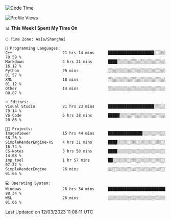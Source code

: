 <!--START_SECTION:waka-->
![Code Time](http://img.shields.io/badge/Code%20Time-755%20hrs%2030%20mins-blue)

![Profile Views](http://img.shields.io/badge/Profile%20Views-3-blue)

📊 **This Week I Spent My Time On** 

```text
🕑︎ Time Zone: Asia/Shanghai

💬 Programming Languages: 
C++                      21 hrs 14 mins      ████████████████████░░░░░   78.59 % 
Markdown                 4 hrs 21 mins       ████░░░░░░░░░░░░░░░░░░░░░   16.12 % 
Python                   25 mins             ░░░░░░░░░░░░░░░░░░░░░░░░░   01.57 % 
XML                      18 mins             ░░░░░░░░░░░░░░░░░░░░░░░░░   01.12 % 
Other                    14 mins             ░░░░░░░░░░░░░░░░░░░░░░░░░   00.87 % 

🔥 Editors: 
Visual Studio            21 hrs 23 mins      ████████████████████░░░░░   79.14 % 
VS Code                  5 hrs 38 mins       █████░░░░░░░░░░░░░░░░░░░░   20.86 % 

🐱‍💻 Projects: 
ImageViewer              15 hrs 44 mins      ███████████████░░░░░░░░░░   58.26 % 
SimpleRenderEngine-VS    4 hrs 31 mins       ████░░░░░░░░░░░░░░░░░░░░░   16.74 % 
CS-Notes                 3 hrs 58 mins       ████░░░░░░░░░░░░░░░░░░░░░   14.68 % 
imp_tool                 1 hr 57 mins        ██░░░░░░░░░░░░░░░░░░░░░░░   07.22 % 
SimpleRenderEngine       26 mins             ░░░░░░░░░░░░░░░░░░░░░░░░░   01.66 % 

💻 Operating System: 
Windows                  26 hrs 34 mins      █████████████████████████   98.34 % 
WSL                      26 mins             ░░░░░░░░░░░░░░░░░░░░░░░░░   01.66 % 
```


 Last Updated on 12/03/2023 11:08:11 UTC
<!--END_SECTION:waka-->